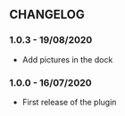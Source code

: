 ## CHANGELOG

### 1.0.3 - 19/08/2020

* Add pictures in the dock

### 1.0.0 - 16/07/2020

* First release of the plugin

###
